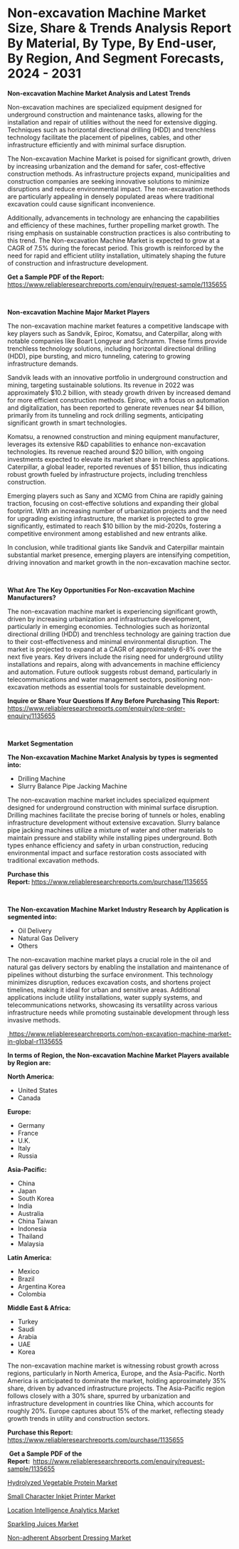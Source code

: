 <p><h1>Non-excavation Machine Market Size, Share & Trends Analysis Report By Material, By Type, By End-user, By Region, And Segment Forecasts, 2024 - 2031</h1></p><p><strong>Non-excavation Machine Market Analysis and Latest Trends</strong></p>
<p><p>Non-excavation machines are specialized equipment designed for underground construction and maintenance tasks, allowing for the installation and repair of utilities without the need for extensive digging. Techniques such as horizontal directional drilling (HDD) and trenchless technology facilitate the placement of pipelines, cables, and other infrastructure efficiently and with minimal surface disruption.</p><p>The Non-excavation Machine Market is poised for significant growth, driven by increasing urbanization and the demand for safer, cost-effective construction methods. As infrastructure projects expand, municipalities and construction companies are seeking innovative solutions to minimize disruptions and reduce environmental impact. The non-excavation methods are particularly appealing in densely populated areas where traditional excavation could cause significant inconvenience.</p><p>Additionally, advancements in technology are enhancing the capabilities and efficiency of these machines, further propelling market growth. The rising emphasis on sustainable construction practices is also contributing to this trend. The Non-excavation Machine Market is expected to grow at a CAGR of 7.5% during the forecast period. This growth is reinforced by the need for rapid and efficient utility installation, ultimately shaping the future of construction and infrastructure development.</p></p>
<p><strong>Get a Sample PDF of the Report:&nbsp;</strong> <a href="https://www.reliableresearchreports.com/enquiry/request-sample/1135655?utm_campaign=36&utm_medium=2&utm_source=Github&utm_content=ia&utm_term=09102024&utm_id=non-excavation-machine">https://www.reliableresearchreports.com/enquiry/request-sample/1135655</a></p>
<p>&nbsp;</p>
<p><strong>Non-excavation Machine Major Market Players</strong></p>
<p><p>The non-excavation machine market features a competitive landscape with key players such as Sandvik, Epiroc, Komatsu, and Caterpillar, along with notable companies like Boart Longyear and Schramm. These firms provide trenchless technology solutions, including horizontal directional drilling (HDD), pipe bursting, and micro tunneling, catering to growing infrastructure demands.</p><p>Sandvik leads with an innovative portfolio in underground construction and mining, targeting sustainable solutions. Its revenue in 2022 was approximately $10.2 billion, with steady growth driven by increased demand for more efficient construction methods. Epiroc, with a focus on automation and digitalization, has been reported to generate revenues near $4 billion, primarily from its tunneling and rock drilling segments, anticipating significant growth in smart technologies.</p><p>Komatsu, a renowned construction and mining equipment manufacturer, leverages its extensive R&D capabilities to enhance non-excavation technologies. Its revenue reached around $20 billion, with ongoing investments expected to elevate its market share in trenchless applications. Caterpillar, a global leader, reported revenues of $51 billion, thus indicating robust growth fueled by infrastructure projects, including trenchless construction.</p><p>Emerging players such as Sany and XCMG from China are rapidly gaining traction, focusing on cost-effective solutions and expanding their global footprint. With an increasing number of urbanization projects and the need for upgrading existing infrastructure, the market is projected to grow significantly, estimated to reach $10 billion by the mid-2020s, fostering a competitive environment among established and new entrants alike.</p><p>In conclusion, while traditional giants like Sandvik and Caterpillar maintain substantial market presence, emerging players are intensifying competition, driving innovation and market growth in the non-excavation machine sector.</p></p>
<p>&nbsp;</p>
<p><strong>What Are The Key Opportunities For Non-excavation Machine Manufacturers?</strong></p>
<p><p>The non-excavation machine market is experiencing significant growth, driven by increasing urbanization and infrastructure development, particularly in emerging economies. Technologies such as horizontal directional drilling (HDD) and trenchless technology are gaining traction due to their cost-effectiveness and minimal environmental disruption. The market is projected to expand at a CAGR of approximately 6-8% over the next five years. Key drivers include the rising need for underground utility installations and repairs, along with advancements in machine efficiency and automation. Future outlook suggests robust demand, particularly in telecommunications and water management sectors, positioning non-excavation methods as essential tools for sustainable development.</p></p>
<p><strong>Inquire or Share Your Questions If Any Before Purchasing This Report:</strong> <a href="https://www.reliableresearchreports.com/enquiry/pre-order-enquiry/1135655?utm_campaign=36&utm_medium=2&utm_source=Github&utm_content=ia&utm_term=09102024&utm_id=non-excavation-machine">https://www.reliableresearchreports.com/enquiry/pre-order-enquiry/1135655</a></p>
<p>&nbsp;</p>
<p><strong>Market Segmentation</strong></p>
<p><strong>The Non-excavation Machine Market Analysis by types is segmented into:</strong></p>
<p><ul><li>Drilling Machine</li><li>Slurry Balance Pipe Jacking Machine</li></ul></p>
<p><p>The non-excavation machine market includes specialized equipment designed for underground construction with minimal surface disruption. Drilling machines facilitate the precise boring of tunnels or holes, enabling infrastructure development without extensive excavation. Slurry balance pipe jacking machines utilize a mixture of water and other materials to maintain pressure and stability while installing pipes underground. Both types enhance efficiency and safety in urban construction, reducing environmental impact and surface restoration costs associated with traditional excavation methods.</p></p>
<p><strong>Purchase this Report:&nbsp;</strong><a href="https://www.reliableresearchreports.com/purchase/1135655?utm_campaign=36&utm_medium=2&utm_source=Github&utm_content=ia&utm_term=09102024&utm_id=non-excavation-machine">https://www.reliableresearchreports.com/purchase/1135655</a></p>
<p>&nbsp;</p>
<p><strong>The Non-excavation Machine Market Industry Research by Application is segmented into:</strong></p>
<p><ul><li>Oil Delivery</li><li>Natural Gas Delivery</li><li>Others</li></ul></p>
<p><p>The non-excavation machine market plays a crucial role in the oil and natural gas delivery sectors by enabling the installation and maintenance of pipelines without disturbing the surface environment. This technology minimizes disruption, reduces excavation costs, and shortens project timelines, making it ideal for urban and sensitive areas. Additional applications include utility installations, water supply systems, and telecommunications networks, showcasing its versatility across various infrastructure needs while promoting sustainable development through less invasive methods.</p></p>
<p><a href="https://www.reliableresearchreports.com/non-excavation-machine-market-in-global-r1135655?utm_campaign=36&utm_medium=2&utm_source=Github&utm_content=ia&utm_term=09102024&utm_id=non-excavation-machine">&nbsp;https://www.reliableresearchreports.com/non-excavation-machine-market-in-global-r1135655</a></p>
<p><strong>In terms of Region, the Non-excavation Machine Market Players available by Region are:</strong></p>
<p>
    <p> <strong> North America: </strong>
        <ul>
            <li>United States</li>
            <li>Canada</li>
        </ul>
        </p> 
    <p> <strong> Europe: </strong>
        <ul>
            <li>Germany</li>
            <li>France</li>
            <li>U.K.</li>
            <li>Italy</li>
            <li>Russia</li>
        </ul>
        </p> 
    <p> <strong> Asia-Pacific: </strong>
        <ul>
            <li>China</li>
            <li>Japan</li>
            <li>South Korea</li>
            <li>India</li>
            <li>Australia</li>
            <li>China Taiwan</li>
            <li>Indonesia</li>
            <li>Thailand</li>
            <li>Malaysia</li>
        </ul>
        </p> 
    <p> <strong> Latin America: </strong>
        <ul>
            <li>Mexico</li>
            <li>Brazil</li>
            <li>Argentina Korea</li>
            <li>Colombia</li>
        </ul>
        </p> 
    <p> <strong> Middle East & Africa: </strong>
        <ul>
            <li>Turkey</li>
            <li>Saudi</li>
            <li>Arabia</li>
            <li>UAE</li>
            <li>Korea</li>
        </ul>
    </p>
    </p>
<p><p>The non-excavation machine market is witnessing robust growth across regions, particularly in North America, Europe, and the Asia-Pacific. North America is anticipated to dominate the market, holding approximately 35% share, driven by advanced infrastructure projects. The Asia-Pacific region follows closely with a 30% share, spurred by urbanization and infrastructure development in countries like China, which accounts for roughly 20%. Europe captures about 15% of the market, reflecting steady growth trends in utility and construction sectors.</p></p>
<p><strong>Purchase this Report: </strong><a href="https://www.reliableresearchreports.com/purchase/1135655?utm_campaign=36&utm_medium=2&utm_source=Github&utm_content=ia&utm_term=09102024&utm_id=non-excavation-machine">https://www.reliableresearchreports.com/purchase/1135655</a></p>
<p>&nbsp;<strong>Get a Sample PDF of the Report:&nbsp;&nbsp;</strong><a href="https://www.reliableresearchreports.com/enquiry/request-sample/1135655?utm_campaign=36&utm_medium=2&utm_source=Github&utm_content=ia&utm_term=09102024&utm_id=non-excavation-machine">https://www.reliableresearchreports.com/enquiry/request-sample/1135655</a></p>
<p><strong></strong></p>
<p><p><a href="https://issuu.com/reportprime-2/docs/hydrolyzed-vegetable-protein-market_b56de664f1d265?utm_campaign=36&utm_medium=2&utm_source=Github&utm_content=ia&utm_term=09102024&utm_id=non-excavation-machine">Hydrolyzed Vegetable Protein Market</a></p><p><a href="https://www.linkedin.com/pulse/small-character-inkjet-printer-market-trends-detailed-study-0quke?utm_campaign=36&utm_medium=2&utm_source=Github&utm_content=ia&utm_term=09102024&utm_id=non-excavation-machine">Small Character Inkjet Printer Market</a></p><p><a href="https://www.linkedin.com/pulse/comprehensive-look-product-type-softwareservice-application-bfsihealthcare-fdi9c?utm_campaign=36&utm_medium=2&utm_source=Github&utm_content=ia&utm_term=09102024&utm_id=non-excavation-machine">Location Intelligence Analytics Market</a></p><p><a href="https://issuu.com/reportprime-2/docs/sparkling-juices-market-size-2030.p_4f83c3f9c9252f?utm_campaign=36&utm_medium=2&utm_source=Github&utm_content=ia&utm_term=09102024&utm_id=non-excavation-machine">Sparkling Juices Market</a></p><p><a href="https://github.com/AdeaKodra585/Market-Research-Report-List-1/blob/main/non-adherent-absorbent-dressing-market.md?utm_campaign=36&utm_medium=2&utm_source=Github&utm_content=ia&utm_term=09102024&utm_id=non-excavation-machine">Non-adherent Absorbent Dressing Market</a></p></p>